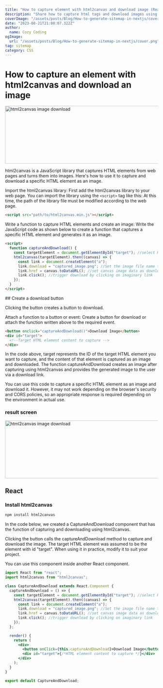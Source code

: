 ```yaml
---
title: "How to capture element with html2canvas and download image (React) "
description: "Share how to capture html tags and download images using html2canvas."
coverImage: "/assets/posts/Blog/How-to-generate-sitemap-in-nextjs/cover.png"
date: "2023-08-21T21:00:07.322Z"
author:
  name: Cozy Coding
ogImage:
  url: "/assets/posts/Blog/How-to-generate-sitemap-in-nextjs/cover.png"
tag: sitemap
category: CSS
---
```


# How to capture an element with html2canvas and download an image

<Image width="846" height="190"  alt="html2canvas image download" src="/assets/posts/CSS/How-to-capture-an-element-with-html2canvas-and-download-an-image/2.gif" />

<GoogleAd/>

html2canvas is a JavaScript library that captures HTML elements from web pages and turns them into images. Here's how to use it to capture and download a specific HTML element as an image.

Import the html2canvas library: First add the html2canvas library to your web page. You can import the library using the `<script>` tag like this: At this time, the path of the library file must be modified according to the web page.

```html
<script src="path/to/html2canvas.min.js"></script>
```

Write a function to capture HTML elements and create an image: Write the JavaScript code as shown below to create a function that captures a specific HTML element and generates it as an image.

```html
<script>
  function captureAndDownload() {
    const targetElement = document.getElementById("target"); //select HTML elements to capture
    html2canvas(targetElement).then((canvas) => {
      const link = document.createElement("a");
      link.download = "captured_image.png"; //Set the image file name to download
      link.href = canvas.toDataURL(); //set canvas image data as download URL
      link.click(); //trigger download by clicking on imaginary link
    });
  }
</script>
```

<GoogleAd/>
## Create a download button

Clicking the button creates a button to download.

Attach a function to a button or event: Create a button for download or attach the function written above to the required event.

```html
<button onclick="captureAndDownload()">Download Image</button>
<div id="target">
  <!--Target HTML element content to capture -->
</div>
```

In the code above, target represents the ID of the target HTML element you want to capture, and the content of that element is captured as an image and downloaded. The function captureAndDownload creates an image after capturing using html2canvas and provides the generated image to the user via a download link.

You can use this code to capture a specific HTML element as an image and download it. However, it may not work depending on the browser's security and CORS policies, so an appropriate response is required depending on the environment in actual use.

### result screen

<Image width="846" height="190"  alt="html2canvas image download" src="/assets/posts/CSS/How-to-capture-an-element-with-html2canvas-and-download-an-image/1.png" />

## React

### Install html2canvas

```bash
npm install html2canvas
```

In the code below, we created a CaptureAndDownload component that has the function of capturing and downloading using html2canvas.

Clicking the button calls the captureAndDownload method to capture and download the image. The target HTML element was assumed to be the element with id "target". When using it in practice, modify it to suit your project.

You can use this component inside another React component.

```jsx
import React from "react";
import html2canvas from "html2canvas";

class CaptureAndDownload extends React.Component {
  captureAndDownload = () => {
    const targetElement = document.getElementById("target"); //select HTML elements to capture
    html2canvas(targetElement).then((canvas) => {
      const link = document.createElement("a");
      link.download = "captured_image.png"; //Set the image file name to download
      link.href = canvas.toDataURL(); //set canvas image data as download URL
      link.click(); //trigger download by clicking on imaginary link
    });
  };

  render() {
    return (
      <div>
        <button onClick={this.captureAndDownload}>Download Image</button>
        <div id="target">{/*HTML element content to capture */}</div>
      </div>
    );
  }
}

export default CaptureAndDownload;
```
